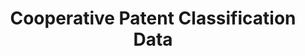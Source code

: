 ---
bigquery: https://console.cloud.google.com/bigquery?p=patents-public-data&d=cpc&page=dataset
citation: '“Cooperative Patent Classification” by the EPO and USPTO, for public use. '
contributors: EPO, USPTO
cost: None
description: Cooperative Patent Classification Data contains the scheme and definitions
  of the Cooperative Patent Classification system for classifying patent documents.
  The CPC is the result of a partnership between the EPO and the USPTO in their joint
  effort to develop a common, internationally compatible classification system for
  technical documents, in particular patent publications, which will be used by both
  offices in the patent granting process
documentation: https://www.cooperativepatentclassification.org/cpcSchemeAndDefinitions
last_edit: Mon, 04 Apr 2022 19:07:06 GMT
location: https://www.cooperativepatentclassification.org/index
maintained_by: USPTO, EPO
schema_fields: '[''level'', ''glossary'', ''residualReferences'', ''titlePart'', ''informative_references'',
  ''informativeReferences'', ''titleFull'', ''notAllocatable'', ''date_revised'',
  ''title_part'', ''breakdownCode'', ''breakdown_code'', ''status'', ''limiting_references'',
  ''sizeCache'', ''limitingReferences'', ''application_references'', ''parents'',
  ''residual_references'', ''symbol'', ''children'', ''ipc_concordant'', ''ipcConcordant'',
  ''not_allocatable'', ''child_groups'', ''title_full'', ''applicationReferences'',
  ''definition'', ''childGroups'', ''synonyms'', ''additional_only'', ''dateRevised'']'
shortname: cooperative_patent_classification
tags:
- patents
- science
title: Cooperative Patent Classification Data
uuid: 984374a7-16e9-4b35-9445-458daceb01bf
---